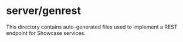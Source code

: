 # server/genrest

This directory contains auto-generated files used to implement a REST endpoint
for Showcase services.
